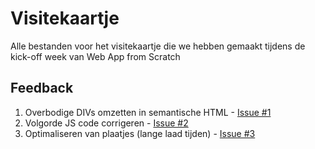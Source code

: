 # Visitekaartje

Alle bestanden voor het visitekaartje die we hebben gemaakt tijdens de kick-off week van Web App from Scratch

## Feedback

1. Overbodige DIVs omzetten in semantische HTML - [Issue #1](https://github.com/casperdennijs/web-app-from-scratch-2223/issues/1)
2. Volgorde JS code corrigeren - [Issue #2](https://github.com/casperdennijs/web-app-from-scratch-2223/issues/2)
3. Optimaliseren van plaatjes (lange laad tijden) - [Issue #3](https://github.com/casperdennijs/web-app-from-scratch-2223/issues/3)